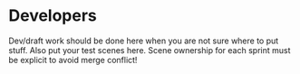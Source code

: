 # Developers

Dev/draft work should be done here when you are not sure where to put stuff. Also put your test scenes here. Scene ownership for each sprint must be explicit to avoid merge conflict!